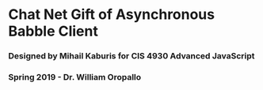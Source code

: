 # Chat Net Gift of Asynchronous Babble Client
### Designed by Mihail Kaburis for CIS 4930 Advanced JavaScript 
### Spring 2019 - Dr. William Oropallo